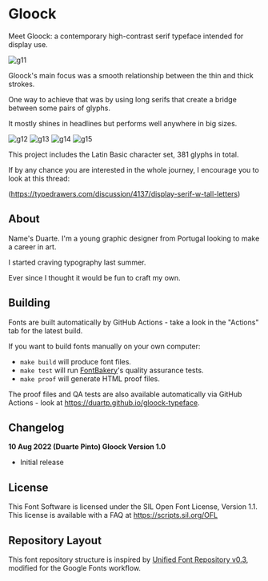 # Gloock

Meet Gloock: a contemporary high-contrast serif typeface intended for display use. 

![g11](https://user-images.githubusercontent.com/53453513/184191663-970889a5-8012-4d10-82c5-05df6f464c12.jpg)

Gloock's main focus was a smooth relationship between the thin and thick strokes. 

One way to achieve that was by using long serifs that create a bridge between some pairs of glyphs. 

It mostly shines in headlines but performs well anywhere in big sizes.

![g12](https://user-images.githubusercontent.com/53453513/184191476-14375895-fa9c-4f24-94b6-a50739a72d42.jpg)
![g13](https://user-images.githubusercontent.com/53453513/184191501-92ea1b89-28a7-4a8a-adb7-fd756bc003bf.jpg)
![g14](https://user-images.githubusercontent.com/53453513/184191505-c6cf44b7-508e-4709-abab-7ecada7934a9.jpg)
![g15](https://user-images.githubusercontent.com/53453513/184190458-441bc931-7c03-46b0-b86d-cc5df68cac99.jpg)

This project includes the Latin Basic character set, 381 glyphs in total.

If by any chance you are interested in the whole journey, I encourage you to look at this thread:

(https://typedrawers.com/discussion/4137/display-serif-w-tall-letters)

## About

Name's Duarte. I'm a young graphic designer from Portugal looking to make a career in art. 

I started craving typography last summer.

Ever since I thought it would be fun to craft my own. 

## Building

Fonts are built automatically by GitHub Actions - take a look in the "Actions" tab for the latest build.

If you want to build fonts manually on your own computer:

* `make build` will produce font files.
* `make test` will run [FontBakery](https://github.com/googlefonts/fontbakery)'s quality assurance tests.
* `make proof` will generate HTML proof files.

The proof files and QA tests are also available automatically via GitHub Actions - look at https://duartp.github.io/gloock-typeface.

## Changelog

**10 Aug 2022 (Duarte Pinto) Gloock Version 1.0**
- Initial release

## License

This Font Software is licensed under the SIL Open Font License, Version 1.1.
This license is available with a FAQ at
https://scripts.sil.org/OFL

## Repository Layout

This font repository structure is inspired by [Unified Font Repository v0.3](https://github.com/unified-font-repository/Unified-Font-Repository), modified for the Google Fonts workflow.
